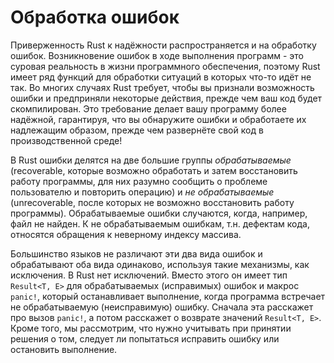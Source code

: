 # Обработка ошибок

Приверженность Rust к надёжности распространяется и на обработку ошибок. Возникновение ошибок в ходе выполнения программ - это суровая реальность в жизни программного обеспечения, поэтому Rust имеет ряд функций для обработки ситуаций в которых что-то идёт не так. Во многих случаях Rust требует, чтобы вы признали возможность ошибки и предприняли некоторые действия, прежде чем ваш код будет скомпилирован. Это требование делает вашу программу более надёжной, гарантируя, что вы обнаружите ошибки и обработаете их надлежащим образом, прежде чем развернёте свой код в производственной среде!

В Rust ошибки делятся на две большие группы *обрабатываемые* (recoverable, которые возможно обработать и затем восстановить работу программы, для них разумно сообщить о проблеме пользователю и повторить операцию) и *не обрабатываемые* (unrecoverable, после которых не возможно восстановить работу программы). Обрабатываемые ошибки случаются, когда, например, файл не найден. К не обрабатываемым ошибкам, т.н. дефектам кода, относятся обращения к неверному индексу массива.

Большинство языков не различают эти два вида ошибок и обрабатывают оба вида одинаково, используя такие механизмы, как исключения. В Rust нет исключений. Вместо этого он имеет тип `Result<T, E>` для обрабатываемых (исправимых) ошибок и макрос `panic!`, который останавливает выполнение, когда программа встречает не обрабатываемую (неисправимую) ошибку. Сначала эта расскажет про вызов `panic!`, а потом расскажет о возврате значений `Result<T, E>`. Кроме того, мы рассмотрим, что нужно учитывать при принятии решения о том, следует ли попытаться исправить ошибку или остановить выполнение.
